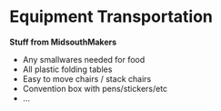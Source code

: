 Equipment Transportation
===

__Stuff from MidsouthMakers__
* Any smallwares needed for food
* All plastic folding tables
* Easy to move chairs / stack chairs
* Convention box with pens/stickers/etc
* ...